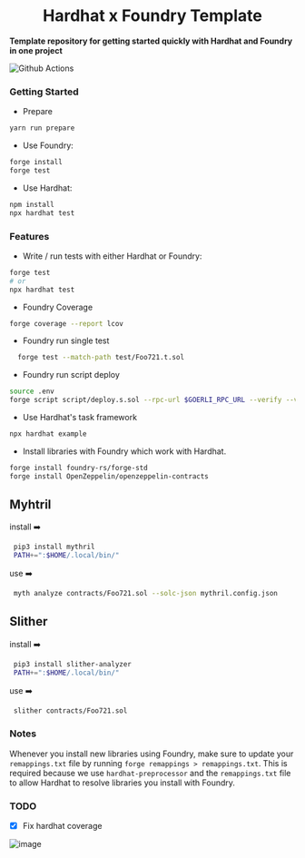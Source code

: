 # <h1 align="center"> Hardhat x Foundry Template </h1>

**Template repository for getting started quickly with Hardhat and Foundry in one project**

![Github Actions](https://github.com/devanonon/hardhat-foundry-template/workflows/test/badge.svg)

### Getting Started

- Prepare

```bash
yarn run prepare
```

- Use Foundry:

```bash
forge install
forge test
```

- Use Hardhat:

```bash
npm install
npx hardhat test
```

### Features

- Write / run tests with either Hardhat or Foundry:

```bash
forge test
# or
npx hardhat test
```

- Foundry Coverage

```bash
forge coverage --report lcov
```

- Foundry run single test

```bash
  forge test --match-path test/Foo721.t.sol
```

- Foundry run script deploy

```bash
source .env
forge script script/deploy.s.sol --rpc-url $GOERLI_RPC_URL --verify --via-ir --broadcast
```

- Use Hardhat's task framework

```bash
npx hardhat example
```

- Install libraries with Foundry which work with Hardhat.

```bash
forge install foundry-rs/forge-std
forge install OpenZeppelin/openzeppelin-contracts
```

## Myhtril

install ➡️

```bash
 pip3 install mythril
 PATH+=":$HOME/.local/bin/"
```

use ➡️

```bash
 myth analyze contracts/Foo721.sol --solc-json mythril.config.json
```

## Slither

install ➡️

```bash
 pip3 install slither-analyzer
 PATH+=":$HOME/.local/bin/"
```

use ➡️

```bash
 slither contracts/Foo721.sol
```

### Notes

Whenever you install new libraries using Foundry, make sure to update your `remappings.txt` file by running `forge remappings > remappings.txt`. This is required because we use `hardhat-preprocessor` and the `remappings.txt` file to allow Hardhat to resolve libraries you install with Foundry.

### TODO

- [x] Fix hardhat coverage

![image](https://user-images.githubusercontent.com/45846424/225307686-0a0e37ff-1cb9-419a-bc2d-f92bbebd4871.png)


